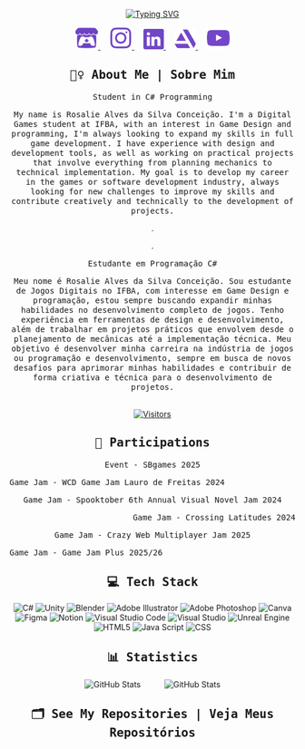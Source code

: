 <p align="center"> <a href="https://git.io/typing-svg"><img src="https://readme-typing-svg.demolab.com?font=Fira+Code&duration=4000&pause=1000&color=7346C8&width=250&lines=Hi!+I'm++Rosalie+Alves" alt="Typing SVG" /></a>

<p align="center">
    <!-- itch.io -->
    <a href="https://rosalierar.itch.io">
        <img src="https://github.com/Rosalierar/Rosalierar/blob/main/Imagens/itch-io-svgrepo-com.svg" width="40" alt="Itch.io">
    </a>
    &nbsp;&nbsp;&nbsp;
    <!-- Instagram -->
    <a href="https://www.instagram.com/rosalierar">
        <img src="https://github.com/Rosalierar/Rosalierar/blob/main/Imagens/instagram-svgrepo-com.svg" width="40" alt="Instagram">
    </a>
    &nbsp;&nbsp;&nbsp;
    <!-- LinkedIn -->
    <a href="https://www.linkedin.com/in/rosalierar/">
        <img src="https://github.com/Rosalierar/Rosalierar/blob/main/Imagens/linkedin-svgrepo-com.svg" width="36" alt="LinkedIn">
    </a>
    &nbsp;&nbsp;&nbsp;
    <!-- ArtStation -->
    <a href="https://www.artstation.com/rosalierar">
        <img src="https://github.com/Rosalierar/Rosalierar/blob/main/Imagens/artstation-svgrepo-com.svg" width="37" alt="ArtStation">
    </a>
     &nbsp;&nbsp;&nbsp;
    <!-- Dev 
    <a href="https://dev.to/rosalierar">
        <img src="https://github.com/Rosalierar/Rosalierar/blob/main/Imagens/dev-to-svgrepo-com.svg" width="36" alt="Dev">
    </a>
    &nbsp;&nbsp;&nbsp;
    <!-- X 
    <a href="https://x.com/rosalierarr">
        <img src="https://github.com/Rosalierar/Rosalierar/blob/main/Imagens/twitter-round-svgrepo-com.svg" width="38" alt="X">
    </a>
    &nbsp;&nbsp;&nbsp;
    <!-- YouTube -->
    <a href="https://www.youtube.com/channel/UChJJAzAIiXRoGriK6DCIUWA">
        <img src="https://github.com/Rosalierar/Rosalierar/blob/main/Imagens/youtube-168-svgrepo-com.svg" width="40" alt="YouTube">
    </a>
</p>

<!-- sobre mim -->

<h2 align="center"> <samp> 🙋‍♀️ About Me | Sobre Mim </samp> </h2>
 <p align="center">  
  <samp> Student in C# Programming </samp> </p>
 <p align="center">   <samp> My name is Rosalie Alves da Silva Conceição. I'm a Digital Games student at IFBA, with an interest in Game Design and programming, I'm always looking to expand my skills in full game development. I have experience with design and development tools, as well as working on practical projects that involve everything from planning mechanics to technical implementation. My goal is to develop my career in the games or software development industry, always looking for new challenges to improve my skills and contribute creatively and technically to the development of projects.
      <p align="center"> . </samp> 
       <p align="center"> . </samp>
        <p align="center">  
  <samp> Estudante em Programação C# </samp> </p>
      <p align="center">
 <p align="center">   <samp> Meu nome é Rosalie Alves da Silva Conceição. Sou estudante de Jogos Digitais no IFBA, com interesse em Game Design e programação, estou sempre buscando expandir minhas habilidades no desenvolvimento completo de jogos. Tenho experiência em ferramentas de design e desenvolvimento, além de trabalhar em projetos práticos que envolvem desde o planejamento de mecânicas até a implementação técnica. Meu objetivo é desenvolver minha carreira na indústria de jogos ou programação e desenvolvimento, sempre em busca de novos desafios para aprimorar minhas habilidades e contribuir de forma criativa e técnica para o desenvolvimento de projetos. 
 </samp>
     <br> <br>
     
<p align="center">    <!-- 
   <a href="https://www.youtube.com/@rosalierar?sub_confirmation=1">
        <img 
            alt="youtube subscribers" 
            title="Inscreva-se no meu canal" 
            src="https://custom-icon-badges.demolab.com/youtube/channel/subscribers/UChJJAzAIiXRoGriK6DCIUWA?color=%23E05D44&label=Inscreva-se&logo=video&logoColor=white&style=for-the-badge&labelColor=CE4630"
        />
    </a>
    <a href="https://www.youtube.com/@rosalierar">
        <img 
            alt="youtube views" 
            title="Vizualizações no YouTube" 
            src="https://custom-icon-badges.demolab.com/youtube/channel/views/UChJJAzAIiXRoGriK6DCIUWA?color=%23E1AD0E&logo=eye&logoColor=white&style=for-the-badge&labelColor=C79600"
        />
    </a>  -->
    <!-- <a href="https://github.com/rosalierar?tab=repositories&sort=stargazers">
        <img 
            alt="Total de estrelas" 
            title="Total de estrelas GitHub" 
            src="https://custom-icon-badges.demolab.com/github/stars/rosalierar?color=55960c&style=for-the-badge&labelColor=488207&logo=star&label=estrelas"
        />
    </a>
   <a href="https://github.com/Rosalierar?tab=followers">
        <img 
            alt="Follows" 
            title="Me siga no GitHub" 
            src="https://custom-icon-badges.demolab.com/github/followers/rosalierar?color=236ad3&labelColor=1155ba&style=for-the-badge&logo=github&label=Seguidores&logoColor=white"
        />
    </a> -->
    <a href="https://github.com/Rosalierar">
        <img 
            alt="Visitors" 
            title="Visitors no GitHub" 
            src="https://komarev.com/ghpvc/?username=rosalierar&label=⚆_Visitors&color=666666&labelColor=00BFFF&style=for-the-badge&logo=github&logoColor=white" alt="Visualizações" alt="Visualizações"
        />
    </a>
</p>
</h1>

<h2 align="center"> <samp> 📝 Participations </samp> </h2>

<p align="center">
 <samp> 
  Event - SBgames 2025
<p align="Left">
  <samp> 
  Game Jam - WCD Game Jam Lauro de Freitas 2024
<p align="center">
 <samp> 
  Game Jam - Spooktober 6th Annual Visual Novel Jam 2024
<p align="right">
 <samp> 
  Game Jam - Crossing Latitudes 2024
  </samp> </p>
<p align="center">
 <samp> 
  Game Jam - Crazy Web Multiplayer Jam 2025
<p align="Left">
  <samp> 
  Game Jam - Game Jam Plus 2025/26

<h2 align="center"> <samp> 💻 Tech Stack </samp> </h2>

<!-- Badges from https://github.com/Ileriayo/markdown-badges -->
<p align="center">
    <a>
        <img src="https://img.shields.io/badge/c%23-%23239120.svg?style=for-the-badge&logo=csharp&logoColor=white" alt="C#"> 
        <img src="https://img.shields.io/badge/unity-%23000000.svg?style=for-the-badge&logo=unity&logoColor=white" alt="Unity"> 
        <img src="https://img.shields.io/badge/blender-%23F5792A.svg?style=for-the-badge&logo=blender&logoColor=white" alt="Blender"> 
        <img src="https://img.shields.io/badge/adobe%20illustrator-%23FF9A00.svg?style=for-the-badge&logo=adobe%20illustrator&logoColor=white" alt="Adobe Illustrator">
        <img src="https://img.shields.io/badge/adobe%20photoshop-%2331A8FF.svg?style=for-the-badge&logo=adobe%20photoshop&logoColor=white" alt="Adobe Photoshop"> 
        <img src="https://img.shields.io/badge/Canva-%2300C4CC.svg?style=for-the-badge&logo=Canva&logoColor=white" alt="Canva"> 
        <img src="https://img.shields.io/badge/figma-%23F24E1E.svg?style=for-the-badge&logo=figma&logoColor=white" alt="Figma"> 
        <img src="https://img.shields.io/badge/Notion-%23000000.svg?style=for-the-badge&logo=notion&logoColor=white" alt="Notion"> 
        <img src="https://img.shields.io/badge/Visual%20Studio%20Code-0078d7.svg?style=for-the-badge&logo=visual-studio-code&logoColor=white" alt="Visual Studio Code"> 
        <img src="https://img.shields.io/badge/Visual%20Studio-5C2D91.svg?style=for-the-badge&logo=visual-studio&logoColor=white" alt="Visual Studio">
        <img src="https://img.shields.io/badge/unrealengine-%23313131.svg?style=for-the-badge&logo=unrealengine&logoColor=white" alt="Unreal Engine">
        <img src="https://img.shields.io/badge/html5-%23E34F26.svg?style=for-the-badge&logo=html5&logoColor=white" alt="HTML5">
        <img src="https://img.shields.io/badge/javascript-%23323330.svg?style=for-the-badge&logo=javascript&logoColor=%23F7DF1E" alt="Java Script">
        <img src="https://img.shields.io/badge/css3-%231572B6.svg?style=for-the-badge&logo=css3&logoColor=white" alt="CSS">
</p>

<h2 align="center"> <samp> 📊 Statistics  </samp> </h2>

 <p align="center">
  <img 
    align="center" 
    alt="GitHub Stats" 
    height=150" 
    style="padding-right: 10px;" 
    src="https://github-readme-stats.vercel.app/api?username=rosalierar&show_icons=true&theme=tokyonight&include_all_commits=true&locale=pt-br" 
     />
     &nbsp;&nbsp;&nbsp;&nbsp;&nbsp;&nbsp;
   <img 
      align="center" 
      alt="GitHub Stats" 
      height="150" 
      src="https://github-readme-stats.vercel.app/api/top-langs/?username=rosalierar&theme=tokyonight&layout=compact&custom_title=Tecnologias&langs_count=9" 
  />
</p>

<h2 align="center"> <samp> 🗂️ See My Repositories | Veja Meus Repositórios </samp> </h2>
